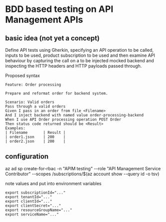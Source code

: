 # BDD based testing on API Management APIs

## basic idea (not yet a concept)

Define API tests using Gherkin, specifying an API operation to be called, inputs to be used, product subscription to be used and then examine API behaviour by capturing the call on a to be injected mocked backend and inspecting the HTTP headers and HTTP payloads passed through.

Proposed syntax

```text
Feature: Order processing
 
Prepare and reformat order for backend system.
 
Scenario: Valid orders
Pass through a valid orders
Given I pass in an order from file <Filename>
And I inject backend with named value order-processing-backend
When I use API Order processing operation POST Order
Then status code returned should be <Result>
Examples:
| Filename       | Result |
| order1.json    | 200    |
| order2.json    | 200    |
```

## configuration

az ad sp create-for-rbac -n "APIM testing" --role "API Management Service Contributor" --scopes /subscriptions/$(az account show --query id -o tsv)

note values and put into environment variables

```shell
export subscriptionId="..."
export tenantId="..."
export clientId="..."
export clientSecret="..."
export resourceGroupName="..."
export serviceName="..."
```
